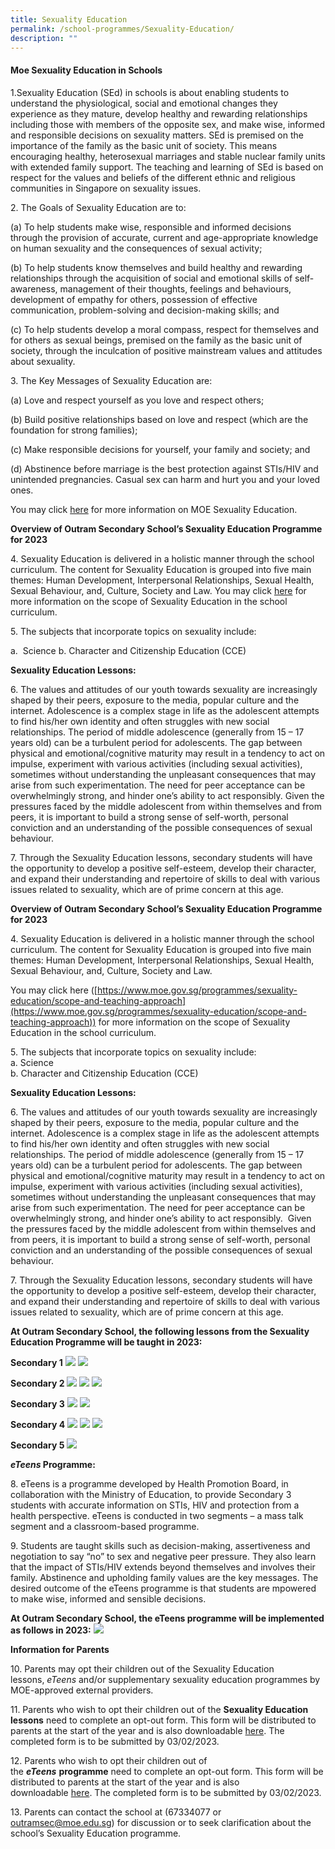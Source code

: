 ```yaml
---
title: Sexuality Education
permalink: /school-programmes/Sexuality-Education/
description: ""
---
```

#### **Moe Sexuality Education in Schools**  

1.Sexuality Education (SEd) in schools is about enabling students to understand the physiological, social and emotional changes they experience as they mature, develop healthy and rewarding relationships including those with members of the opposite sex, and make wise, informed and responsible decisions on sexuality matters. SEd is premised on the importance of the family as the basic unit of society. This means encouraging healthy, heterosexual marriages and stable nuclear family units with extended family support. The teaching and learning of SEd is based on respect for the values and beliefs of the different ethnic and religious communities in Singapore on sexuality issues.

  

2\. The Goals of Sexuality Education are to:

(a) To help students make wise, responsible and informed decisions through the provision of accurate, current and age-appropriate knowledge on human sexuality and the consequences of sexual activity;

  

(b) To help students know themselves and build healthy and rewarding relationships through the acquisition of social and emotional skills of self-awareness, management of their thoughts, feelings and behaviours, development of empathy for others, possession of effective communication, problem-solving and decision-making skills; and

  

(c) To help students develop a moral compass, respect for themselves and for others as sexual beings, premised on the family as the basic unit of society, through the inculcation of positive mainstream values and attitudes about sexuality.

  

3. The Key Messages of Sexuality Education are:

(a) Love and respect yourself as you love and respect others;

(b) Build positive relationships based on love and respect (which are the foundation for strong families);  

(c) Make responsible decisions for yourself, your family and society; and  

(d) Abstinence before marriage is the best protection against STIs/HIV and unintended pregnancies. Casual sex can harm and hurt you and your loved ones.  

  

You may click [here](https://go.gov.sg/moe-sexuality-education) for more information on MOE Sexuality Education.

  

**Overview of Outram Secondary School’s Sexuality Education Programme for 2023**

  

4\. Sexuality Education is delivered in a holistic manner through the school curriculum. The content for Sexuality Education is grouped into five main themes: Human Development, Interpersonal Relationships, Sexual Health, Sexual Behaviour, and, Culture, Society and Law. You may click [here](https://go.gov.sg/moe-sexuality-education-scope) for more information on the scope of Sexuality Education in the school curriculum.

  

5\. The subjects that incorporate topics on sexuality include:

a.  Science
b. Character and Citizenship Education (CCE)

  

**Sexuality Education Lessons:**

  

6\. The values and attitudes of our youth towards sexuality are increasingly shaped by their peers, exposure to the media, popular culture and the internet. Adolescence is a complex stage in life as the adolescent attempts to find his/her own identity and often struggles with new social relationships. The period of middle adolescence (generally from 15 – 17 years old) can be a turbulent period for adolescents. The gap between physical and emotional/cognitive maturity may result in a tendency to act on impulse, experiment with various activities (including sexual activities), sometimes without understanding the unpleasant consequences that may arise from such experimentation. The need for peer acceptance can be overwhelmingly strong, and hinder one’s ability to act responsibly. Given the pressures faced by the middle adolescent from within themselves and from peers, it is important to build a strong sense of self-worth, personal conviction and an understanding of the possible consequences of sexual behaviour.

  

7\. Through the Sexuality Education lessons, secondary students will have the opportunity to develop a positive self-esteem, develop their character, and expand their understanding and repertoire of skills to deal with various issues related to sexuality, which are of prime concern at this age.

  

**Overview of Outram Secondary School’s Sexuality Education Programme for 2023**

  

4\. Sexuality Education is delivered in a holistic manner through the school curriculum. The content for Sexuality Education is grouped into five main themes: Human Development, Interpersonal Relationships, Sexual Health, Sexual Behaviour, and, Culture, Society and Law. 

You may click here ([https://www.moe.gov.sg/programmes/sexuality-education/scope-and-teaching-approach](https://www.moe.gov.sg/programmes/sexuality-education/scope-and-teaching-approach)) for more information on the scope of Sexuality Education in the school curriculum.

  

5\. The subjects that incorporate topics on sexuality include:  
a. Science  
b. Character and Citizenship Education (CCE)

  

**Sexuality Education Lessons:**

  

6\. The values and attitudes of our youth towards sexuality are increasingly shaped by their peers, exposure to the media, popular culture and the internet. Adolescence is a complex stage in life as the adolescent attempts to find his/her own identity and often struggles with new social relationships. The period of middle adolescence (generally from 15 – 17 years old) can be a turbulent period for adolescents. The gap between physical and emotional/cognitive maturity may result in a tendency to act on impulse, experiment with various activities (including sexual activities), sometimes without understanding the unpleasant consequences that may arise from such experimentation. The need for peer acceptance can be overwhelmingly strong, and hinder one’s ability to act responsibly.  Given the pressures faced by the middle adolescent from within themselves and from peers, it is important to build a strong sense of self-worth, personal conviction and an understanding of the possible consequences of sexual behaviour.

  

7\. Through the Sexuality Education lessons, secondary students will have the opportunity to develop a positive self-esteem, develop their character, and expand their understanding and repertoire of skills to deal with various issues related to sexuality, which are of prime concern at this age.

  

**At Outram Secondary School, the following lessons from the Sexuality Education Programme will be taught in 2023:**

  

**Secondary 1**
![](/images/Instructional%20Programmes/Sexuality%20Education/SE1NEW.png)
![](/images/Instructional%20Programmes/Sexuality%20Education/SE2NEW.png)


**Secondary 2**
![](/images/Instructional%20Programmes/Sexuality%20Education/SE3NEW.png)
![](/images/Instructional%20Programmes/Sexuality%20Education/SE4NEW.png)
![](/images/Instructional%20Programmes/Sexuality%20Education/SE5NEW.png)

**Secondary 3**
![](/images/Instructional%20Programmes/Sexuality%20Education/SE6NEW.png)
![](/images/Instructional%20Programmes/Sexuality%20Education/SE7NEW.png)


**Secondary 4**
![](/images/Instructional%20Programmes/Sexuality%20Education/SE8NEW.png)
![](/images/Instructional%20Programmes/Sexuality%20Education/SE9NEW.png)
![](/images/Instructional%20Programmes/Sexuality%20Education/SE10NEW.png)


**Secondary 5**
![](/images/Instructional%20Programmes/Sexuality%20Education/SE11NEW.png)

**_eTeens_ Programme:**

  

8\. eTeens is a programme developed by Health Promotion Board, in collaboration with the Ministry of Education, to provide Secondary 3 students with accurate information on STIs, HIV and protection from a health perspective. eTeens is conducted in two segments – a mass talk segment and a classroom-based programme.

  

9\. Students are taught skills such as decision-making, assertiveness and negotiation to say “no” to sex and negative peer pressure. They also learn that the impact of STIs/HIV extends beyond themselves and involves their family. Abstinence and upholding family values are the key messages. The desired outcome of the eTeens programme is that students are mpowered to make wise, informed and sensible decisions.

  

**At Outram Secondary School, the eTeens programme will be implemented as follows in 2023:**
![](/images/Instructional%20Programmes/Sexuality%20Education/SE12NEW.png)

**Information for Parents**

  

10\. Parents may opt their children out of the Sexuality Education lessons, _eTeens_ and/or supplementary sexuality education programmes by MOE-approved external providers.

11\. Parents who wish to opt their children out of the **Sexuality Education lessons** need to complete an opt-out form. This form will be distributed to parents at the start of the year and is also downloadable [here](/files/School%20Programmes/Instructional%20Programmes/2023%20Info%20on%20SEd%20for%20schs%20website%20Secondary%20Schools%20Annex%20A.pdf). The completed form is to be submitted by 03/02/2023.

12\. Parents who wish to opt their children out of the **_eTeens_** **programme** need to complete an opt-out form. This form will be distributed to parents at the start of the year and is also downloadable [here](/files/School%20Programmes/Instructional%20Programmes/2023%20Info%20on%20SEd%20for%20schs%20website%20Secondary%20Schools%20Annex%20B.pdf). The completed form is to be submitted by 03/02/2023.

13\. Parents can contact the school at (67334077 or outramsec@moe.edu.sg) for discussion or to seek clarification about the school’s Sexuality Education programme.